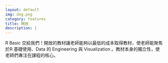 ```yaml
---
layout: default
img: dog.png
category: features
title: 開放
description: |
---
```

  R Basic 交給我們！開放的教材讓老師能夠以最低的成本取得教材，使老師能聚焦於R 基礎使用、Data 的 Engineering 與 Visualization 。教材本身的獨立性，使老師們專注在課程的核心。